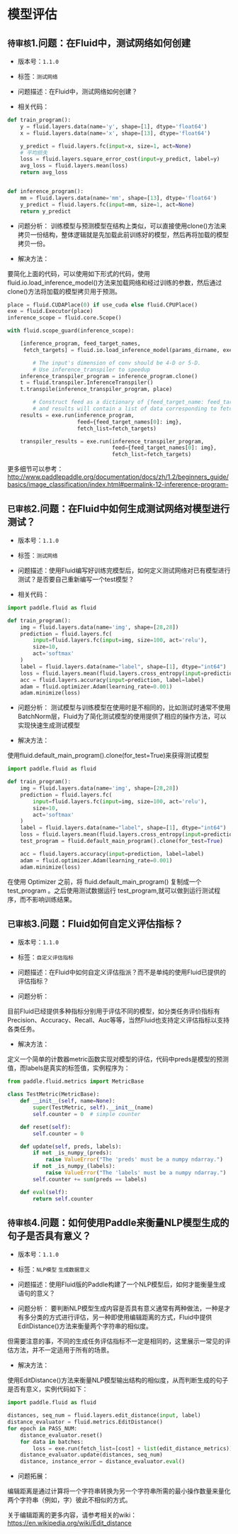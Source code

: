 # 模型评估

## `待审核`1.问题：在Fluid中，测试网络如何创建

+ 版本号：`1.1.0`

+ 标签：`测试网络`

+ 问题描述：在Fluid中，测试网络如何创建？

+ 相关代码：

```python
def train_program():
    y = fluid.layers.data(name='y', shape=[1], dtype='float64')
    x = fluid.layers.data(name='x', shape=[13], dtype='float64')

    y_predict = fluid.layers.fc(input=x, size=1, act=None)
    # 平均损失
    loss = fluid.layers.square_error_cost(input=y_predict, label=y)
    avg_loss = fluid.layers.mean(loss)
    return avg_loss


def inference_program():
    mm = fluid.layers.data(name='mm', shape=[13], dtype='float64')
    y_predict = fluid.layers.fc(input=mm, size=1, act=None)
    return y_predict
```

+ 问题分析：
训练模型与预测模型在结构上类似，可以直接使用clone()方法来拷贝一份结构，整体逻辑就是先加载此前训练好的模型，然后再将加载的模型拷贝一份。

+ 解决方法：

要简化上面的代码，可以使用如下形式的代码，使用fluid.io.load_inference_model()方法来加载网络和经过训练的参数，然后通过clone()方法将加载的模型拷贝用于预测。

```python
place = fluid.CUDAPlace(0) if use_cuda else fluid.CPUPlace()
exe = fluid.Executor(place)
inference_scope = fluid.core.Scope()

with fluid.scope_guard(inference_scope):

    [inference_program, feed_target_names,
     fetch_targets] = fluid.io.load_inference_model(params_dirname, exe)

        # The input's dimension of conv should be 4-D or 5-D.
        # Use inference_transpiler to speedup
    inference_transpiler_program = inference_program.clone()
    t = fluid.transpiler.InferenceTranspiler()
    t.transpile(inference_transpiler_program, place)

        # Construct feed as a dictionary of {feed_target_name: feed_target_data}
        # and results will contain a list of data corresponding to fetch_targets.
    results = exe.run(inference_program,
                      feed={feed_target_names[0]: img},
                      fetch_list=fetch_targets)

    transpiler_results = exe.run(inference_transpiler_program,
                                 feed={feed_target_names[0]: img},
                                 fetch_list=fetch_targets)
```

更多细节可以参考：http://www.paddlepaddle.org/documentation/docs/zh/1.2/beginners_guide/basics/image_classification/index.html#permalink-12-infererence-program-


## `已审核`2.问题：在Fluid中如何生成测试网络对模型进行测试？

+ 版本号：`1.1.0`

+ 标签：`测试网络`

+ 问题描述：使用Fluid编写好训练完模型后，如何定义测试网络对已有模型进行测试？是否要自己重新编写一个test模型？

+ 相关代码：

```python
import paddle.fluid as fluid

def train_program():
    img = fluid.layers.data(name='img', shape=[28,28])
    prediction = fluid.layers.fc(
        input=fluid.layers.fc(input=img, size=100, act='relu'),
        size=10,
        act='softmax'
    )
    label = fluid.layers.data(name="label", shape=[1], dtype="int64")
    loss = fluid.layers.mean(fluid.layers.cross_entropy(input=prediction, label=label))
    acc = fluid.layers.accuracy(input=prediction, label=label)
    adam = fluid.optimizer.Adam(learning_rate=0.001)
    adam.minimize(loss)
```


+ 问题分析：
测试模型与训练模型在使用时是不相同的，比如测试时通常不使用BatchNorm层，Fluid为了简化测试模型的使用提供了相应的操作方法，可以实现快速生成测试模型

+ 解决方法：

使用fluid.default_main_program().clone(for_test=True)来获得测试模型

```python
import paddle.fluid as fluid

def train_program():
    img = fluid.layers.data(name='img', shape=[28,28])
    prediction = fluid.layers.fc(
        input=fluid.layers.fc(input=img, size=100, act='relu'),
        size=10,
        act='softmax'
    )
    label = fluid.layers.data(name="label", shape=[1], dtype="int64")
    loss = fluid.layers.mean(fluid.layers.cross_entropy(input=prediction, label=label))
    test_program = fluid.default_main_program().clone(for_test=True)

    acc = fluid.layers.accuracy(input=prediction, label=label)
    adam = fluid.optimizer.Adam(learning_rate=0.001)
    adam.minimize(loss)
```

在使用 Optimizer 之前，将 fluid.default_main_program() 复制成一个 test_program 。之后使用测试数据运行 test_program,就可以做到运行测试程序，而不影响训练结果。


## `已审核`3.问题：Fluid如何自定义评估指标？

+ 版本号：`1.1.0`

+ 标签：`自定义评估指标`

+ 问题描述：在Fluid中如何自定义评估指派？而不是单纯的使用Fluid已提供的评估指标？

+ 问题分析：

目前Fluid已经提供多种指标分别用于评估不同的模型，如分类任务评价指标有Precision、Accuracy、Recall、Auc等等，当然Fluid也支持定义评估指标以支持各类任务。

+ 解决方法：

定义一个简单的计数器metric函数实现对模型的评估，代码中preds是模型的预测值，而labels是真实的标签值，实例程序为：

```python
from paddle.fluid.metrics import MetricBase

class TestMetric(MetricBase):
    def __init__(self, name=None):
        super(TestMetric, self).__init__(name)
        self.counter = 0  # simple counter

    def reset(self):
        self.counter = 0

    def update(self, preds, labels):
        if not _is_numpy_(preds):
            raise ValueError("The 'preds' must be a numpy ndarray.")
        if not _is_numpy_(labels):
            raise ValueError("The 'labels' must be a numpy ndarray.")
        self.counter += sum(preds == labels)

    def eval(self):
        return self.counter
```


## `待审核`4.问题：如何使用Paddle来衡量NLP模型生成的句子是否具有意义？

+ 版本号：`1.1.0`

+ 标签：`NLP模型` `生成数据意义`

+ 问题描述：使用Fluid版的Paddle构建了一个NLP模型后，如何才能衡量生成语句的意义？

+ 问题分析：
要判断NLP模型生成内容是否具有意义通常有两种做法，一种是才有多分类的方式进行评估，另一种即使用编辑距离的方式，Fluid中提供EditDistance()方法来衡量两个字符串的相似度。

但需要注意的事，不同的生成任务评估指标不一定是相同的，这里展示一常见的评估方法，并不一定适用于所有的场景。

+ 解决方法：

使用EditDistance()方法来衡量NLP模型输出结构的相似度，从而判断生成的句子是否有意义，实例代码如下：

```python
import paddle.fluid as fluid

distances, seq_num = fluid.layers.edit_distance(input, label)
distance_evaluator = fluid.metrics.EditDistance()
for epoch in PASS_NUM:
    distance_evaluator.reset()
    for data in batches:
        loss = exe.run(fetch_list=[cost] + list(edit_distance_metrics))
    distance_evaluator.update(distances, seq_num)
    distance, instance_error = distance_evaluator.eval()
```

+ 问题拓展：

编辑距离是通过计算将一个字符串转换为另一个字符串所需的最小操作数量来量化两个字符串（例如，字）彼此不相似的方式。

关于编辑距离的更多内容，请参考相关的wiki：https://en.wikipedia.org/wiki/Edit_distance



















